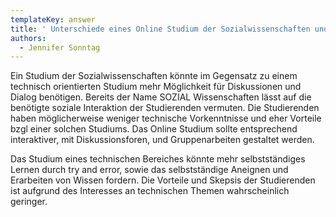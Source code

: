 ```yaml
---
templateKey: answer
title: ' Unterschiede eines Online Studium der Sozialwissenschaften und einem Online  Studium im technischen Bereich'
authors:
  - Jennifer Sonntag
---
```

Ein Studium der Sozialwissenschaften könnte im Gegensatz zu einem technisch orientierten Studium mehr Möglichkeit für Diskussionen und Dialog benötigen. Bereits der Name SOZIAL Wissenschaften lässt auf die benötigte soziale Interaktion der Studierenden vermuten. Die Studierenden haben möglicherweise weniger technische Vorkenntnisse und eher Vorteile bzgl einer solchen Studiums.  Das Online Studium sollte entsprechend interaktiver, mit Diskussionsforen, und Gruppenarbeiten gestaltet werden.

Das Studium eines technischen Bereiches könnte mehr selbstständiges Lernen durch try and error, sowie das selbstständige Aneignen und Erarbeiten von Wissen fordern. Die Vorteile und Skepsis der Studierenden ist aufgrund des Interesses an technischen Themen wahrscheinlich geringer.
